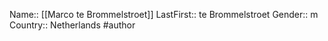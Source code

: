 Name:: [[Marco te Brommelstroet]]
LastFirst:: te Brommelstroet
Gender:: m
Country:: Netherlands
#author